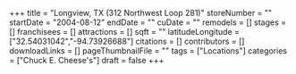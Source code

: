+++
title = "Longview, TX (312 Northwest Loop 281)"
storeNumber = ""
startDate = "2004-08-12"
endDate = ""
cuDate = ""
remodels = []
stages = []
franchisees = []
attractions = []
sqft = ""
latitudeLongitude = ["32.54031042","-94.73926688"]
citations = []
contributors = []
downloadLinks = []
pageThumbnailFile = ""
tags = ["Locations"]
categories = ["Chuck E. Cheese's"]
draft = false
+++
